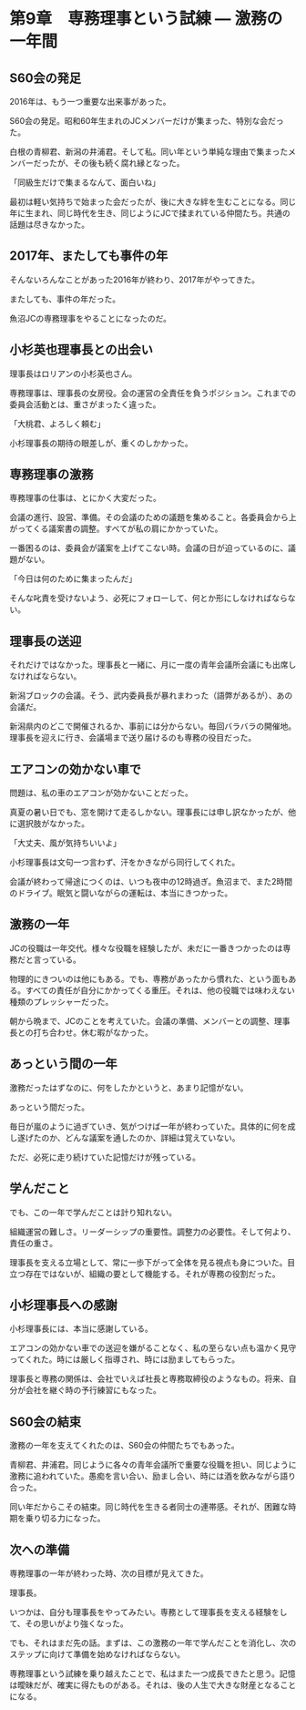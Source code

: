 # 第9章　専務理事という試練 ― 激務の一年間

## S60会の発足

2016年は、もう一つ重要な出来事があった。

S60会の発足。昭和60年生まれのJCメンバーだけが集まった、特別な会だった。

白根の青柳君、新潟の井浦君。そして私。同い年という単純な理由で集まったメンバーだったが、その後も続く腐れ縁となった。

「同級生だけで集まるなんて、面白いね」

最初は軽い気持ちで始まった会だったが、後に大きな絆を生むことになる。同じ年に生まれ、同じ時代を生き、同じようにJCで揉まれている仲間たち。共通の話題は尽きなかった。

## 2017年、またしても事件の年

そんないろんなことがあった2016年が終わり、2017年がやってきた。

またしても、事件の年だった。

魚沼JCの専務理事をやることになったのだ。

## 小杉英也理事長との出会い

理事長はロリアンの小杉英也さん。

専務理事は、理事長の女房役。会の運営の全責任を負うポジション。これまでの委員会活動とは、重さがまったく違った。

「大桃君、よろしく頼む」

小杉理事長の期待の眼差しが、重くのしかかった。

## 専務理事の激務

専務理事の仕事は、とにかく大変だった。

会議の進行、設営、準備。その会議のための議題を集めること。各委員会から上がってくる議案書の調整。すべてが私の肩にかかっていた。

一番困るのは、委員会が議案を上げてこない時。会議の日が迫っているのに、議題がない。

「今日は何のために集まったんだ」

そんな叱責を受けないよう、必死にフォローして、何とか形にしなければならない。

## 理事長の送迎

それだけではなかった。理事長と一緒に、月に一度の青年会議所会議にも出席しなければならない。

新潟ブロックの会議。そう、武内委員長が暴れまわった（語弊があるが）、あの会議だ。

新潟県内のどこで開催されるか、事前には分からない。毎回バラバラの開催地。理事長を迎えに行き、会議場まで送り届けるのも専務の役目だった。

## エアコンの効かない車で

問題は、私の車のエアコンが効かないことだった。

真夏の暑い日でも、窓を開けて走るしかない。理事長には申し訳なかったが、他に選択肢がなかった。

「大丈夫、風が気持ちいいよ」

小杉理事長は文句一つ言わず、汗をかきながら同行してくれた。

会議が終わって帰途につくのは、いつも夜中の12時過ぎ。魚沼まで、また2時間のドライブ。眠気と闘いながらの運転は、本当にきつかった。

## 激務の一年

JCの役職は一年交代。様々な役職を経験したが、未だに一番きつかったのは専務だと言っている。

物理的にきついのは他にもある。でも、専務があったから慣れた、という面もある。すべての責任が自分にかかってくる重圧。それは、他の役職では味わえない種類のプレッシャーだった。

朝から晩まで、JCのことを考えていた。会議の準備、メンバーとの調整、理事長との打ち合わせ。休む暇がなかった。

## あっという間の一年

激務だったはずなのに、何をしたかというと、あまり記憶がない。

あっという間だった。

毎日が嵐のように過ぎていき、気がつけば一年が終わっていた。具体的に何を成し遂げたのか、どんな議案を通したのか、詳細は覚えていない。

ただ、必死に走り続けていた記憶だけが残っている。

## 学んだこと

でも、この一年で学んだことは計り知れない。

組織運営の難しさ。リーダーシップの重要性。調整力の必要性。そして何より、責任の重さ。

理事長を支える立場として、常に一歩下がって全体を見る視点も身についた。目立つ存在ではないが、組織の要として機能する。それが専務の役割だった。

## 小杉理事長への感謝

小杉理事長には、本当に感謝している。

エアコンの効かない車での送迎を嫌がることなく、私の至らない点も温かく見守ってくれた。時には厳しく指導され、時には励ましてもらった。

理事長と専務の関係は、会社でいえば社長と専務取締役のようなもの。将来、自分が会社を継ぐ時の予行練習にもなった。

## S60会の結束

激務の一年を支えてくれたのは、S60会の仲間たちでもあった。

青柳君、井浦君。同じように各々の青年会議所で重要な役職を担い、同じように激務に追われていた。愚痴を言い合い、励まし合い、時には酒を飲みながら語り合った。

同い年だからこその結束。同じ時代を生きる者同士の連帯感。それが、困難な時期を乗り切る力になった。

## 次への準備

専務理事の一年が終わった時、次の目標が見えてきた。

理事長。

いつかは、自分も理事長をやってみたい。専務として理事長を支える経験をして、その思いがより強くなった。

でも、それはまだ先の話。まずは、この激務の一年で学んだことを消化し、次のステップに向けて準備を始めなければならない。

専務理事という試練を乗り越えたことで、私はまた一つ成長できたと思う。記憶は曖昧だが、確実に得たものがある。それは、後の人生で大きな財産となることになる。